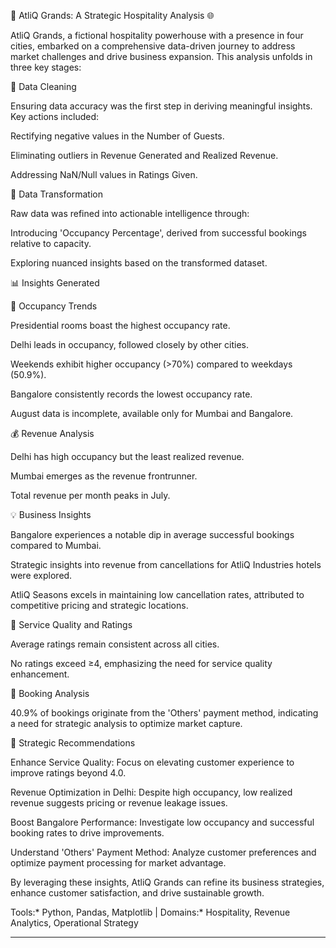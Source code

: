 🏨 AtliQ Grands: A Strategic Hospitality Analysis 🌐

AtliQ Grands, a fictional hospitality powerhouse with a presence in four cities, embarked on a comprehensive data-driven journey to address market challenges and drive business expansion. This analysis unfolds in three key stages:

🧹 Data Cleaning

Ensuring data accuracy was the first step in deriving meaningful insights. Key actions included:

Rectifying negative values in the Number of Guests.

Eliminating outliers in Revenue Generated and Realized Revenue.

Addressing NaN/Null values in Ratings Given.

🔄 Data Transformation

Raw data was refined into actionable intelligence through:

Introducing 'Occupancy Percentage', derived from successful bookings relative to capacity.

Exploring nuanced insights based on the transformed dataset.

📊 Insights Generated

🏢 Occupancy Trends

Presidential rooms boast the highest occupancy rate.

Delhi leads in occupancy, followed closely by other cities.

Weekends exhibit higher occupancy (>70%) compared to weekdays (50.9%).

Bangalore consistently records the lowest occupancy rate.

August data is incomplete, available only for Mumbai and Bangalore.

💰 Revenue Analysis

Delhi has high occupancy but the least realized revenue.

Mumbai emerges as the revenue frontrunner.

Total revenue per month peaks in July.

💡 Business Insights

Bangalore experiences a notable dip in average successful bookings compared to Mumbai.

Strategic insights into revenue from cancellations for AtliQ Industries hotels were explored.

AtliQ Seasons excels in maintaining low cancellation rates, attributed to competitive pricing and strategic locations.

🌟 Service Quality and Ratings

Average ratings remain consistent across all cities.

No ratings exceed ≥4, emphasizing the need for service quality enhancement.

🤔 Booking Analysis

40.9% of bookings originate from the 'Others' payment method, indicating a need for strategic analysis to optimize market capture.

🚀 Strategic Recommendations

Enhance Service Quality: Focus on elevating customer experience to improve ratings beyond 4.0.

Revenue Optimization in Delhi: Despite high occupancy, low realized revenue suggests pricing or revenue leakage issues.

Boost Bangalore Performance: Investigate low occupancy and successful booking rates to drive improvements.

Understand 'Others' Payment Method: Analyze customer preferences and optimize payment processing for market advantage.

By leveraging these insights, AtliQ Grands can refine its business strategies, enhance customer satisfaction, and drive sustainable growth. 


Tools:* Python, Pandas, Matplotlib | 
Domains:* Hospitality, Revenue Analytics, Operational Strategy  

-----------


